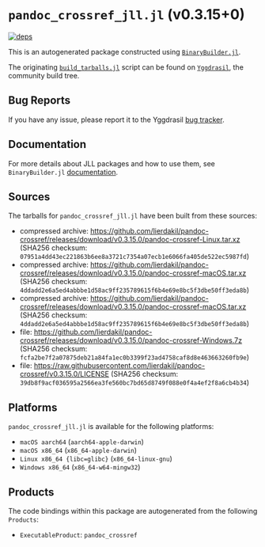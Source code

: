 # `pandoc_crossref_jll.jl` (v0.3.15+0)

[![deps](https://juliahub.com/docs/pandoc_crossref_jll/deps.svg)](https://juliahub.com/ui/Packages/pandoc_crossref_jll/bK9Ih?page=2)

This is an autogenerated package constructed using [`BinaryBuilder.jl`](https://github.com/JuliaPackaging/BinaryBuilder.jl).

The originating [`build_tarballs.jl`](https://github.com/JuliaPackaging/Yggdrasil/blob/c8a42c0a9c5cdaa6d6e27d334765b4a4025868f6/P/pandoc_crossref/build_tarballs.jl) script can be found on [`Yggdrasil`](https://github.com/JuliaPackaging/Yggdrasil/), the community build tree.

## Bug Reports

If you have any issue, please report it to the Yggdrasil [bug tracker](https://github.com/JuliaPackaging/Yggdrasil/issues).

## Documentation

For more details about JLL packages and how to use them, see `BinaryBuilder.jl` [documentation](https://docs.binarybuilder.org/stable/jll/).

## Sources

The tarballs for `pandoc_crossref_jll.jl` have been built from these sources:

* compressed archive: https://github.com/lierdakil/pandoc-crossref/releases/download/v0.3.15.0/pandoc-crossref-Linux.tar.xz (SHA256 checksum: `07951a4dd43ec221863b6ee8a3721c7354a07ecb1e6066fa405de522ec5987fd`)
* compressed archive: https://github.com/lierdakil/pandoc-crossref/releases/download/v0.3.15.0/pandoc-crossref-macOS.tar.xz (SHA256 checksum: `4ddadd2e6a5ed4abbbe1d58ac9ff235789615f6b4e69e8bc5f3dbe50ff3eda8b`)
* compressed archive: https://github.com/lierdakil/pandoc-crossref/releases/download/v0.3.15.0/pandoc-crossref-macOS.tar.xz (SHA256 checksum: `4ddadd2e6a5ed4abbbe1d58ac9ff235789615f6b4e69e8bc5f3dbe50ff3eda8b`)
* file: https://github.com/lierdakil/pandoc-crossref/releases/download/v0.3.15.0/pandoc-crossref-Windows.7z (SHA256 checksum: `fcfa2be7f2a07875deb21a84fa1ec0b3399f23ad4758caf8d8e463663260fb9e`)
* file: https://raw.githubusercontent.com/lierdakil/pandoc-crossref/v0.3.15.0/LICENSE (SHA256 checksum: `39db8f9acf036595a2566ea3fe560bc7bd65d8749f088e0f4a4ef2f8a6cb4b34`)

## Platforms

`pandoc_crossref_jll.jl` is available for the following platforms:

* `macOS aarch64` (`aarch64-apple-darwin`)
* `macOS x86_64` (`x86_64-apple-darwin`)
* `Linux x86_64 {libc=glibc}` (`x86_64-linux-gnu`)
* `Windows x86_64` (`x86_64-w64-mingw32`)

## Products

The code bindings within this package are autogenerated from the following `Products`:

* `ExecutableProduct`: `pandoc_crossref`
